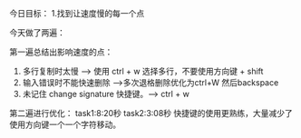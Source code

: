 今日目标：
1.找到让速度慢的每一个点 

今天做了两遍：

第一遍总结出影响速度的点：
1. 多行复制时太慢 --> 使用 ctrl + w 选择多行，不要使用方向键 + shift
2. 输入错误时不能快速删除 -->多次退格删除优化为ctrl+W 然后backspace
3. 未记住 change signature 快捷键。--> ctrl + w

第二遍进行优化：
task1:8:20秒
task2:3:08秒
快捷键的使用更熟练，大量减少了使用方向键一个一个字符移动。